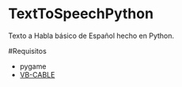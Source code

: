 # TextToSpeechPython

Texto a Habla básico de Español hecho en Python.

#Requisitos
- pygame
- [VB-CABLE](https://vb-audio.com/Cable/)
